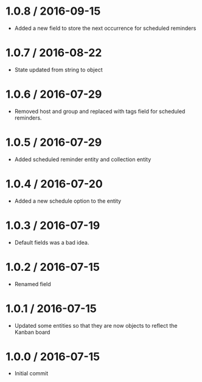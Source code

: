 1.0.8 / 2016-09-15
===================
* Added a new field to store the next occurrence for scheduled reminders

1.0.7 / 2016-08-22
===================
* State updated from string to object

1.0.6 / 2016-07-29
===================
* Removed host and group and replaced with tags field for scheduled reminders.

1.0.5 / 2016-07-29
===================
* Added scheduled reminder entity and collection entity

1.0.4 / 2016-07-20
===================
* Added a new schedule option to the entity

1.0.3 / 2016-07-19
===================
* Default fields was a bad idea.

1.0.2 / 2016-07-15
===================
* Renamed field

1.0.1 / 2016-07-15
===================
* Updated some entities so that they are now objects to reflect the Kanban board

1.0.0 / 2016-07-15
===================
* Initial commit
